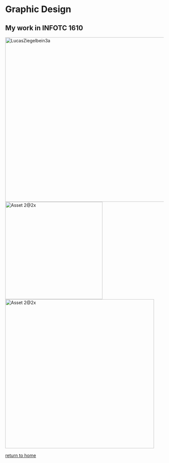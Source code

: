 # Graphic Design

## My work in INFOTC 1610


<img width="522" alt="LucasZiegelbein3a" src="https://user-images.githubusercontent.com/93022762/138541773-bca9cbb9-a37b-4cfa-973e-e8124ab05a8c.png">

<img width="309" alt="Asset 2@2x" src="https://user-images.githubusercontent.com/93022762/138541786-76c71ac7-0fcf-4c08-8e8c-f7225a2b0781.png">

<img width="473" alt="Asset 2@2x" src="https://user-images.githubusercontent.com/93022762/138541789-42ab45ec-1450-4b93-8f3d-1a63d6abb0ce.png">
     
[return to home](./README.md)
